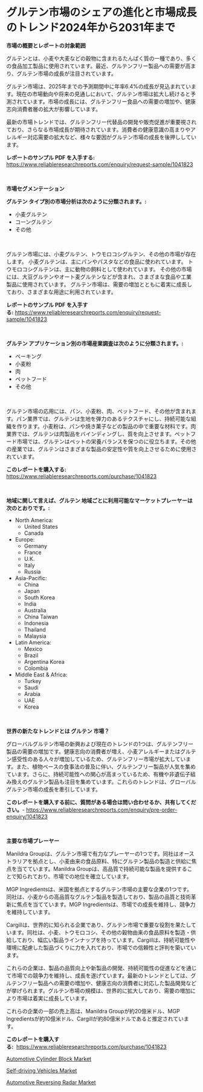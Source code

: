 <p><h1>グルテン市場のシェアの進化と市場成長のトレンド2024年から2031年まで</h1></p><p><strong>市場の概要とレポートの対象範囲</strong></p>
<p><p>グルテンとは、小麦や大麦などの穀物に含まれるたんぱく質の一種であり、多くの食品加工製品に使用されています。最近、グルテンフリー製品への需要が高まり、グルテン市場の成長が注目されています。</p><p>グルテン市場は、2025年までの予測期間中に年率6.4%の成長が見込まれています。現在の市場動向や将来の見通しにおいて、グルテン市場は拡大し続けると予測されています。市場の成長には、グルテンフリー食品への需要の増加や、健康志向消費者層の拡大が影響しています。</p><p>最新の市場トレンドでは、グルテンフリー代替品の開発や販売促進が重要視されており、さらなる市場成長が期待されています。消費者の健康意識の高まりやアレルギー対応需要の拡大など、様々な要因がグルテン市場の成長を後押ししています。</p></p>
<p><strong>レポートのサンプル PDF を入手する:</strong> <a href="https://www.reliableresearchreports.com/enquiry/request-sample/1041823">https://www.reliableresearchreports.com/enquiry/request-sample/1041823</a></p>
<p>&nbsp;</p>
<p><strong>市場セグメンテーション</strong></p>
<p><strong>グルテン タイプ別の市場分析は次のように分類されます。:</strong></p>
<p><ul><li>小麦グルテン</li><li>コーングルテン</li><li>その他</li></ul></p>
<p>&nbsp;</p>
<p><p>グルテン市場には、小麦グルテン、トウモロコシグルテン、その他の市場が存在します。 小麦グルテンは、主にパンやパスタなどの食品に使われています。 トウモロコシグルテンは、主に動物の飼料として使われています。 その他の市場には、大豆グルテンやオート麦グルテンなどが含まれ、さまざまな食品や工業製品に使用されています。 グルテン市場は、需要の増加とともに着実に成長しており、さまざまな用途に利用されています。</p></p>
<p><strong>レポートのサンプル PDF を入手する:</strong>&nbsp;<a href="https://www.reliableresearchreports.com/enquiry/request-sample/1041823">https://www.reliableresearchreports.com/enquiry/request-sample/1041823</a></p>
<p>&nbsp;</p>
<p><strong> グルテン アプリケーション別の市場産業調査は次のように分類されます。:</strong></p>
<p><ul><li>ベーキング</li><li>小麦粉</li><li>肉</li><li>ペットフード</li><li>その他</li></ul></p>
<p>&nbsp;</p>
<p><p>グルテン市場の応用には、パン、小麦粉、肉、ペットフード、その他が含まれます。パン業界では、グルテンは生地を弾力のあるテクスチャにし、持続可能な組織を作ります。小麦粉は、パンや焼き菓子などの製品の中で重要な材料です。肉業界では、グルテンは肉製品をバインディングし、質を向上させます。ペットフード市場では、グルテンはペットの栄養バランスを保つのに役立ちます。その他の産業では、グルテンはさまざまな製品の安定性や質を向上させるために使用されています。</p></p>
<p><strong>このレポートを購入する:</strong>&nbsp; <a href="https://www.reliableresearchreports.com/purchase/1041823">https://www.reliableresearchreports.com/purchase/1041823</a></p>
<p>&nbsp;</p>
<p><strong>地域に関して言えば、グルテン 地域ごとに利用可能なマーケットプレーヤーは次のとおりです。:</strong></p>
<p><ul>
    <li>
        North America:
        <ul>
            <li>United States</li>
            <li>Canada</li>
        </ul>
    </li>
    <li>
        Europe:
        <ul>
            <li>Germany</li>
            <li>France</li>
            <li>U.K.</li>
            <li>Italy</li>
            <li>Russia</li>
        </ul>
    </li>
    <li>
        Asia-Pacific:
        <ul>
            <li>China</li>
            <li>Japan</li>
            <li>South Korea</li>
            <li>India</li>
            <li>Australia</li>
            <li>China Taiwan</li>
            <li>Indonesia</li>
            <li>Thailand</li>
            <li>Malaysia</li>
        </ul>
    </li>
    <li>
        Latin America:
        <ul>
            <li>Mexico</li>
            <li>Brazil</li>
            <li>Argentina Korea</li>
            <li>Colombia</li>
        </ul>
    </li>
    <li>
        Middle East & Africa:
        <ul>
            <li>Turkey</li>
            <li>Saudi</li>
            <li>Arabia</li>
            <li>UAE</li>
            <li>Korea</li>
        </ul>
    </li>
    </ul></p>
<p>&nbsp;</p>
<p><strong>世界の新たなトレンドとは グルテン 市場？</strong></p>
<p><p>グローバルグルテン市場の新興および現在のトレンドの1つは、グルテンフリー製品の需要の増加です。健康志向の消費者が増え、小麦アレルギーまたはグルテン感受性のある人々が増加しているため、グルテンフリー市場が拡大しています。また、植物ベースの食事法の普及に伴い、グルテンフリー製品が人気を集めています。さらに、持続可能性への関心が高まっているため、有機や非遺伝子組み換えのグルテン製品も注目を集めています。これらのトレンドは、グローバルグルテン市場の成長を牽引しています。</p></p>
<p><strong>このレポートを購入する前に、質問がある場合は問い合わせるか、共有してください。</strong>- <a href="https://www.reliableresearchreports.com/enquiry/pre-order-enquiry/1041823">https://www.reliableresearchreports.com/enquiry/pre-order-enquiry/1041823</a></p>
<p>&nbsp;</p>
<p><strong>主要な市場プレーヤー</strong></p>
<p><p>Manildra Groupは、グルテン市場で有力なプレーヤーの1つです。同社はオーストラリアを拠点とし、小麦由来の食品原料、特にグルテン製品の製造と供給に焦点を当てています。Manildra Groupは、高品質で持続可能な製品を提供することで知られており、市場での地位を確立しています。</p><p>MGP Ingredientsは、米国を拠点とするグルテン市場の主要な企業の1つです。同社は、小麦からの高品質なグルテン製品を製造しており、製品の品質と技術革新に焦点を当てています。MGP Ingredientsは、市場での成長を維持し、競争力を維持しています。</p><p>Cargillは、世界的に知られる企業であり、グルテン市場で重要な役割を果たしています。同社は、小麦、トウモロコシ、その他の穀物由来の食品原料を製造・供給しており、幅広い製品ラインナップを持っています。Cargillは、持続可能性や環境に配慮した製品づくりに力を入れており、市場での信頼性と評判を築いています。</p><p>これらの企業は、製品の品質向上や新製品の開発、持続可能性の促進などを通じて市場での競争力を維持し、成長を遂げています。最新のトレンドとしては、グルテンフリー製品への需要の増加や、健康志向の消費者に対応した製品開発などが挙げられます。グルテン市場の規模は、世界的に拡大しており、需要の増加により市場は着実に成長しています。</p><p>これらの企業の一部の売上高は、Manildra Groupが約20億米ドル、MGP Ingredientsが約10億米ドル、Cargillが約80億米ドルであると推定されています。</p></p>
<p><strong>このレポートを購入する:</strong>&nbsp;&nbsp;<a href="https://www.reliableresearchreports.com/purchase/1041823">https://www.reliableresearchreports.com/purchase/1041823</a></p>
<p><p><a href="https://github.com/jodemen/Market-Research-Report-List-1/blob/main/automotive-cylinder-block-market.md">Automotive Cylinder Block Market</a></p><p><a href="https://github.com/Sarissaschmalingtr6fz2739/Market-Research-Report-List-1/blob/main/self-driving-vehicles-market.md">Self-driving Vehicles Market</a></p><p><a href="https://github.com/jj19131/Market-Research-Report-List-1/blob/main/automotive-reversing-radar-market.md">Automotive Reversing Radar Market</a></p></p>